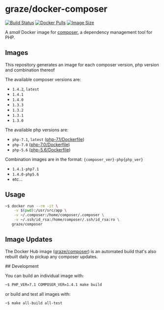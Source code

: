 # graze/docker-composer

[![Build Status](https://img.shields.io/travis/graze/docker-composer/master.svg)](https://travis-ci.org/graze/docker-composer)
[![Docker Pulls](https://img.shields.io/docker/pulls/graze/composer.svg)](https://hub.docker.com/r/graze/composer/)
[![Image Size](https://images.microbadger.com/badges/image/graze/composer.svg)](https://microbadger.com/images/graze/composer)

A _small_ Docker image for [composer](https://getcomposer.org), a dependency management tool for PHP.

## Images

This repository generates an image for each composer version, php version and combination thereof

The available composer versions are:

* `1.4.2`, `latest`
* `1.4.1`
* `1.4.0`
* `1.3.3`
* `1.3.2`
* `1.3.1`
* `1.3.0`

The available php versions are:

* `php-7.1`, `latest` ([php-7.1/Dockerfile](https://github.com/graze/docker-composer/blob/master/php-7.1/Dockerfile))
* `php-7.0` ([php-7.0/Dockerfile](https://github.com/graze/docker-composer/blob/master/php-7.0/Dockerfile))
* `php-5.6` ([php-5.6/Dockerfile](https://github.com/graze/docker-composer/blob/master/php-5.6/Dockerfile))

Combination images are in the format: `{composer_ver}-php{php_ver}`

* `1.4.1-php7.1`
* `1.4.0-php5.6`
* etc...

## Usage

```bash
~$ docker run --rm -it \
    -v $(pwd):/usr/src/app \
    -v ~/.composer:/home/composer/.composer \
    -v ~/.ssh/id_rsa:/home/composer/.ssh/id_rsa:ro \
   graze/composer
```

## Image Updates

The Docker Hub image ([graze/composer](https://hub.docker.com/r/graze/composer/)) is an automated build that's also rebuilt daily to pickup any composer updates.

## Development

You can build an individual image with:

```bash
~$ PHP_VER=7.1 COMPOSER_VER=1.4.1 make build
```

or build and test all images with:
```bash
~$ make all-build all-test
```
